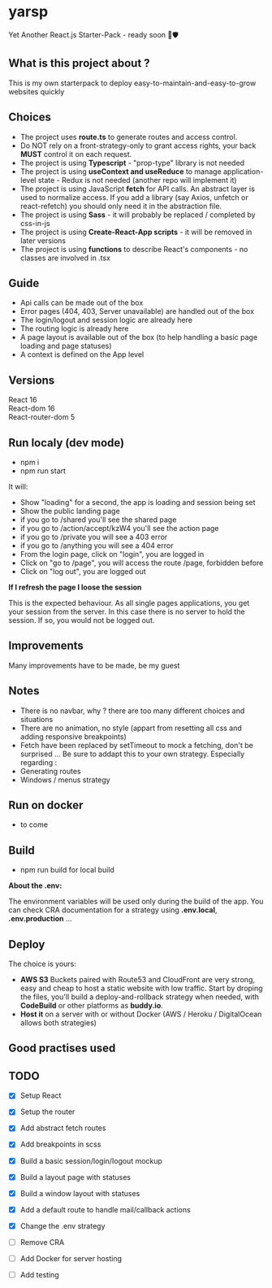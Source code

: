# yarsp

Yet Another React.js Starter-Pack - ready soon 💎🛡 

## What is this project about ?

This is my own starterpack to deploy easy-to-maintain-and-easy-to-grow websites quickly

## Choices

* The project uses **route.ts** to generate routes and access control.
* Do NOT rely on a front-strategy-only to grant access rights, your back **MUST** control it on each request.
* The project is using **Typescript** - "prop-type" library is not needed
* The project is using **useContext and useReduce** to manage application-level state - Redux is not needed (another repo will implement it)
* The project is using JavaScript **fetch** for API calls. An abstract layer is used to normalize access. If you add a library (say Axios, unfetch or react-refetch) you should only need it in the abstraction file. 
* The project is using **Sass** - it will probably be replaced / completed by css-in-js
* The project is using **Create-React-App scripts** - it will be removed in later versions
* The project is using **functions** to describe React's components - no classes are involved in .tsx

## Guide

* Api calls can be made out of the box
* Error pages (404, 403, Server unavailable) are handled out of the box
* The login/logout and session logic are already here
* The routing logic is already here
* A page layout is available out of the box (to help handling a basic page loading and page statuses)
* A context is defined on the App level

## Versions

React 16  
React-dom 16  
React-router-dom 5

## Run localy (dev mode)

* npm i
* npm run start

It will:
* Show "loading" for a second, the app is loading and session being set
* Show the public landing page
* if you go to /shared you'll see the shared page
* if you go to /action/accept/kzW4 you'll see the action page
* if you go to /private you will see a 403 error
* if you go to /anything you will see a 404 error
* From the login page, click on "login", you are logged in
* Click on "go to /page", you will access the route /page, forbidden before
* Click on "log out", you are logged out

**If I refresh the page I loose the session**

This is the expected behaviour. As all single pages applications, you get your session from the server. In this case there is no server to hold the session. If so, you would not be logged out.

## Improvements

Many improvements have to be made, be my guest

## Notes

* There is no navbar, why ? there are too many different choices and situations
* There are no animation, no style (appart from resetting all css and adding responsive breakpoints)
* Fetch have been replaced by setTimeout to mock a fetching, don't be surprised ...
Be sure to addapt this to your own strategy. Especially regarding :
* Generating routes
* Windows / menus strategy

## Run on docker

* to come

## Build

* npm run build for local build

**About the .env:**    

The environment variables will be used only during the build of the app. You can check CRA documentation for a strategy using **.env.local**, **.env.production** ... 

## Deploy

The choice is yours:
* **AWS S3** Buckets paired with Route53 and CloudFront are very strong, easy and cheap to host a static website with low traffic. Start by droping the files, you'll build a deploy-and-rollback strategy when needed, with **CodeBuild** or other platforms as **buddy.io**.
* **Host it** on a server with or without Docker (AWS / Heroku / DigitalOcean allows both strategies)

## Good practises used

## TODO
*[x] Setup React  
*[x] Setup the router   
*[x] Add abstract fetch routes   
*[x] Add breakpoints in scss
*[x] Build a basic session/login/logout mockup   
*[x] Build a layout page with statuses   
*[x] Build a window layout with statuses   
*[x] Add a default route to handle mail/callback actions   
*[x] Change the .env strategy  
*[ ] Remove CRA  
*[ ] Add Docker for server hosting   
*[ ] Add testing    
 

